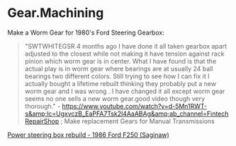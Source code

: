 # Gear.Machining
Make a Worm Gear for 1980's Ford Steering Gearbox:
>"SWTWHITEGSR 4 months ago I have done it all taken gearbox apart adjusted to the closest while not making it have tension against rack pinion which worm gear is in center. What I have found is that the actual play is in worm gear where bearings are at usually 24 ball bearings two different colors. Still trying to see how I can fix it I actually bought a lifetime rebuilt thinking they probably put a new worm gear and I was wrong . I have changed it all except worm gear seems no one sells a new worm gear.good video though very thorough." - https://www.youtube.com/watch?v=d-5Mn1RWT-s&amp;lc=UgxvczB_EaPFA7Tsk2l4AaABAg&amp;ab_channel=FintechRepairShop ; Make replacement Gears for Manual Transmissions

[Power steering box rebuild - 1986 Ford F250 (Saginaw)](https://youtu.be/VJG5tlgGSYU)
